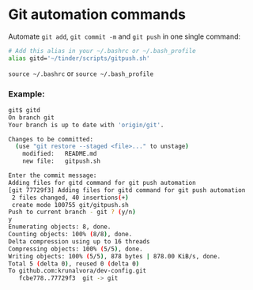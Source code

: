 # Git automation commands

Automate `git add`, `git commit -m` and `git push` in one single command:

```bash
# Add this alias in your ~/.bashrc or ~/.bash_profile
alias gitd='~/tinder/scripts/gitpush.sh'
```

`source ~/.bashrc` or `source ~/.bash_profile`

### Example:
```bash
git$ gitd
On branch git
Your branch is up to date with 'origin/git'.

Changes to be committed:
  (use "git restore --staged <file>..." to unstage)
	modified:   README.md
	new file:   gitpush.sh

Enter the commit message:
Adding files for gitd command for git push automation
[git 77729f3] Adding files for gitd command for git push automation
 2 files changed, 40 insertions(+)
 create mode 100755 git/gitpush.sh
Push to current branch - git ? (y/n)
y
Enumerating objects: 8, done.
Counting objects: 100% (8/8), done.
Delta compression using up to 16 threads
Compressing objects: 100% (5/5), done.
Writing objects: 100% (5/5), 878 bytes | 878.00 KiB/s, done.
Total 5 (delta 0), reused 0 (delta 0)
To github.com:krunalvora/dev-config.git
   fcbe778..77729f3  git -> git
```


